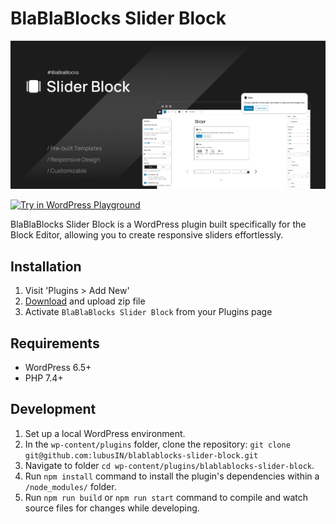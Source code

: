 # BlaBlaBlocks Slider Block

![Plugin Screenshot](https://raw.githubusercontent.com/lubusIN/blablablocks-slider-block/main/.github/screenshot.jpg)

[![Try in WordPress Playground](https://img.shields.io/badge/Try%20in%20WordPress%20Playground-blue?style=for-the-badge)](https://playground.wordpress.net/?blueprint-url=https://raw.githubusercontent.com/lubusIN/blablablocks-slider-block/demo/_playground/blueprint-github.json)

BlaBlaBlocks Slider Block is a WordPress plugin built specifically for the Block Editor, allowing you to create responsive sliders effortlessly. 

## Installation

 1. Visit 'Plugins > Add New'
 2. [Download](https://github.com/lubusIN/blablablocks-slider-block/archive/refs/tags/v1.0.1.zip) and upload zip file
 3. Activate `BlaBlaBlocks Slider Block` from your Plugins page

## Requirements

- WordPress 6.5+
- PHP 7.4+

## Development

1. Set up a local WordPress environment.
2. In the `wp-content/plugins` folder, clone the repository: `git clone git@github.com:lubusIN/blablablocks-slider-block.git`
3. Navigate to folder `cd wp-content/plugins/blablablocks-slider-block`.
4. Run `npm install` command to install the plugin's dependencies within a `/node_modules/` folder.
5. Run `npm run build` or `npm run start` command to compile and watch source files for changes while developing.
